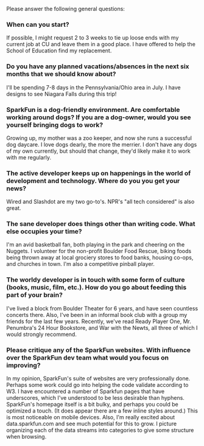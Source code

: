 Please answer the following general questions:

### When can you start?
If possible, I might request 2 to 3 weeks to tie up loose ends with my current job at CU and leave them in a good place. I 
have offered to help the School of Education find my replacement. 

### Do you have any planned vacations/absences in the next six months that we should know about?
I'll be spending 7-8 days in the Pennsylvania/Ohio area in July. I have designs to see Niagara Falls during this trip!

### SparkFun is a dog-friendly environment. Are comfortable working around dogs? If you are a dog-owner, would you see yourself bringing dogs to work?
Growing up, my mother was a zoo keeper, and now she runs a successful dog daycare. I love dogs dearly, the more the merrier. I don't have any dogs 
of my own currently, but should that change, they'd likely make it to work with me regularly.

### The active developer keeps up on happenings in the world of development and technology. Where do you you get your news?
Wired and Slashdot are my two go-to's. NPR's "all tech considered" is also great.

### The sane developer does things other than writing code. What else occupies your time?
I'm an avid basketball fan, both playing in the park and cheering on the Nuggets. I volunteer for the non-profit Boulder Food Rescue, biking foods 
being thrown away at local grociery stores to food banks, housing co-ops, and churches in town. I'm also a competitive pinball player.

### The worldy developer is in touch with some form of culture (books, music, film, etc.). How do you go about feeding this part of your brain?
I've lived a block from Boulder Theater for 6 years, and have seen countless concerts there. Also, I've been in an informal book 
club with a group my friends for the last few years. Recently, we've read Ready Player One, Mr. Penumbra's 24 Hour Bookstore, and War 
with the Newts, all three of which I would strongly recommend.

### Please critique any of the SparkFun websites. With influence over the SparkFun dev team what would you focus on improving?
In my opinion, SparkFun's suite of websites are very professionally done. Perhaps some work could go into helping 
the code validate according to W3. I have encountered a number of Sparkfun pages that have underscores, which I've understood to be less desirable than hyphens. 
SparkFun's homepage itself is a bit bulky, and perhaps you could be optimized a touch. (It does appear there are a few inline styles around.) 
This is most noticeable on mobile devices. Also, I'm really excited about data.sparkfun.com and see much potential for this to grow. I picture organizing 
each of the data streams into categories to give some structure when browsing.